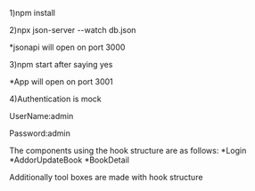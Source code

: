 1)npm install

2)npx json-server --watch db.json

 *jsonapi will open on port 3000
 
3)npm  start
after saying yes

*App will open on port 3001

4)Authentication is mock

UserName:admin

Password:admin


The components using the hook structure are as follows:
*Login
*AddorUpdateBook
*BookDetail

Additionally tool boxes are made with hook structure
